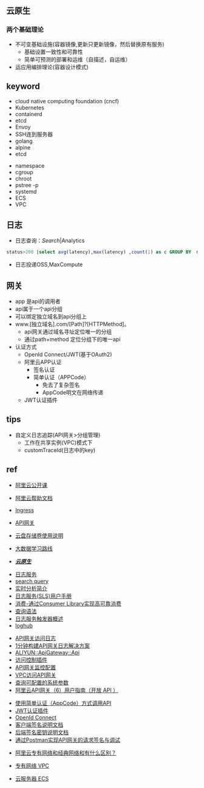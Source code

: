## 云原生

### 两个基础理论
+ 不可变基础设施(容器镜像,更新只更新镜像，然后替换原有服务)
    - 基础设置一致性和可靠性
    - 简单可预测的部署和运维（自描述，自运维）
+ 运应用编排理论(容器设计模式)



## keyword

+ cloud native computing foundation (cncf)
+ Kubernetes
+ containerd
+ etcd
+ Envoy
+ SSH连到服务器
+ golang
+ alpine
+ etcd
<!-- liunux -->
+ namespace
+ cgroup
+ chroot
+ pstree -p
+ systemd
+ ECS
+ VPC

## 日志

+ 日志查询：$Search |$Analytics
```sql
status>200 |select avg(latency),max(latency) ,count(1) as c GROUP BY  method  ORDER BY c DESC  LIMIT 20
```
+ 日志投递OSS,MaxCompute

## 网关

+ app 是api的调用者
+ api属于一个api分组
+ 可以绑定独立域名到api分组上
+ www.[独立域名].com/[Path]?[HTTPMethod]。
    - api网关通过域名寻址定位唯一的分组
    - 通过path+method 定位分组下的唯一api
+ 认证方式
    - OpenId Connect/JWT(基于OAuth2)
    - 阿里云APP认证
        + 签名认证
        + 简单认证（APPCode）
            - 免去了复杂签名
            - AppCode明文在网络传递
    - JWT认证插件


## tips

+ 自定义日志追踪(API网关>分组管理)
    - 工作在共享实例(VPC)模式下
    - customTraceId(日志中的key)

## ref
+ [阿里云公开课](https://edu.aliyun.com/roadmap/cloudnative)
+ [阿里云帮助文档](https://help.aliyun.com/?spm=a2c4g.11186623.6.538.2d657d2cgpeamK)

+ [Ingress](https://www.jianshu.com/p/189fab1845c5)
+ [API网关](https://help.aliyun.com/document_detail/29475.html?spm=a2c4g.11186623.2.11.13487355z3WvjM)
+ [云盘存储卷使用说明](https://www.alibabacloud.com/help/zh/doc-detail/86612.htm)
+ [大数据学习路线](https://edu.aliyun.com/roadmap/bigdata)
+ [***云原生***](https://jimmysong.io/)
<!-- 日志服务 -->
+ [日志服务](https://help.aliyun.com/document_detail/63459.html)
+ [search query](https://help.aliyun.com/document_detail/29060.html?spm=a2c4g.11186623.2.15.1a796f20ZBi4W6)
+ [实时分析简介](https://help.aliyun.com/document_detail/53608.html?spm=a2c4g.11186623.2.23.18253e00uXOGpc)
+ [日志服务(SLS)用户手册](https://promotion.aliyun.com/ntms/act/logdoclist.html?spm=5176.55536.1250727.1.9690121ekqhREz&aly_as=sArNaHyCc)
+ [消费-通过Consumer Library实现高可靠消费](https://help.aliyun.com/document_detail/43841.html?spm=a2c4g.11186623.2.7.428623ffE9g9k2#section-lfd-woz-kjz)
+ [查询语法](https://help.aliyun.com/document_detail/29060.html)
+ [日志服务触发器概述](https://www.alibabacloud.com/help/zh/doc-detail/84386.htm?spm=a2c63.p38356.b99.132.247c2136NrHK0r)
+ [loghub](https://www.alibabacloud.com/help/zh/doc-detail/29088.html?spm=a2c5t.10695662.1996646101.searchclickresult.5d4be0b1xj8RBV)
<!-- 网关 -->
+ [API网关访问日志](https://help.aliyun.com/document_detail/64803.html)
+ [1分钟构建API网关日志解决方案](https://developer.aliyun.com/article/326155)
+ [ALIYUN::ApiGateway::Api](https://www.alibabacloud.com/help/zh/doc-detail/61459.htm)
+ [访问控制插件](https://help.aliyun.com/document_detail/154200.html?spm=5176.13794939.0.0.7a426d18LTqQ85)
+ [API网关监控配置](https://yq.aliyun.com/articles/69134?spm=a2c4g.11186623.2.11.739e65602QVWRO)
+ [VPC访问API网关](https://help.aliyun.com/document_detail/127226.html?spm=a2c4g.11186623.6.577.624f3d6dWxEUoQ)
+ [查询可配置的系统参数](https://help.aliyun.com/document_detail/43677.html?spm=5176.10695662.1996646101.searchclickresult.3c034526NI1yMW)
+ [阿里云API网关（6）用户指南（开放 API ）](https://www.cnblogs.com/lexiaofei/p/7212199.html)
<!-- 网关认证 -->
+ [使用简单认证（AppCode）方式调用API](https://help.aliyun.com/document_detail/115437.html?spm=a2c4g.11186623.2.22.2e27de9cOqBwSw)
+ [JWT认证插件](https://help.aliyun.com/document_detail/103228.html?spm=a2c4g.11186623.2.19.c68b33daFA9ehU)
+ [OpenId Connect](https://help.aliyun.com/document_detail/48019.html?spm=a2c4g.11186623.6.569.60071335hSXp1s)
+ [客户端签名说明文档](https://help.aliyun.com/document_detail/29475.html?spm=a2c4g.11186623.2.16.4ad854749UU3iq)
+ [后端签名密钥说明文档](https://help.aliyun.com/document_detail/29485.html?spm=a2c4g.11186623.2.11.b4d86288Du20Um)
+ [通过Postman实现API网关的请求签名与调试](https://yq.aliyun.com/articles/629830)
<!-- 网络 -->
+ [阿里云专有网络和经典网络和有什么区别？](https://www.vpsss.net/11489.html)

+ [专有网络 VPC](https://help.aliyun.com/product/27706.html)
+ [云服务器 ECS](https://help.aliyun.com/document_detail/108467.html)